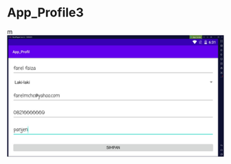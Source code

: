 # App_Profile3
m
![alt text](https://github.com/FarelFaiza/App_Profile3/blob/master/App%20Profile.jpeg)
